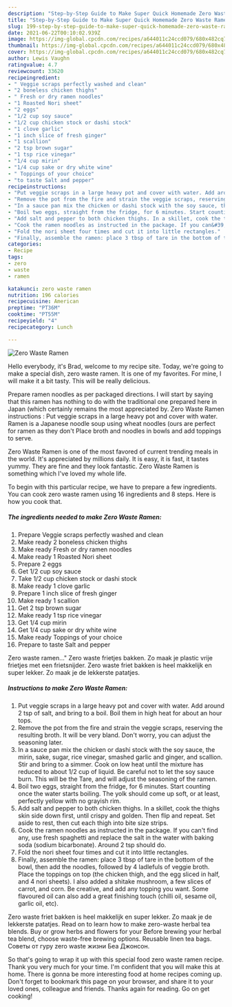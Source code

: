 ```yaml
---
description: "Step-by-Step Guide to Make Super Quick Homemade Zero Waste Ramen"
title: "Step-by-Step Guide to Make Super Quick Homemade Zero Waste Ramen"
slug: 199-step-by-step-guide-to-make-super-quick-homemade-zero-waste-ramen
date: 2021-06-22T00:10:02.939Z
image: https://img-global.cpcdn.com/recipes/a644011c24ccd079/680x482cq70/zero-waste-ramen-recipe-main-photo.jpg
thumbnail: https://img-global.cpcdn.com/recipes/a644011c24ccd079/680x482cq70/zero-waste-ramen-recipe-main-photo.jpg
cover: https://img-global.cpcdn.com/recipes/a644011c24ccd079/680x482cq70/zero-waste-ramen-recipe-main-photo.jpg
author: Lewis Vaughn
ratingvalue: 4.7
reviewcount: 33620
recipeingredient:
- " Veggie scraps perfectly washed and clean"
- "2 boneless chicken thighs"
- " Fresh or dry ramen noodles"
- "1 Roasted Nori sheet"
- "2 eggs"
- "1/2 cup soy sauce"
- "1/2 cup chicken stock or dashi stock"
- "1 clove garlic"
- "1 inch slice of fresh ginger"
- "1 scallion"
- "2 tsp brown sugar"
- "1 tsp rice vinegar"
- "1/4 cup mirin"
- "1/4 cup sake or dry white wine"
- " Toppings of your choice"
- "to taste Salt and pepper"
recipeinstructions:
- "Put veggie scraps in a large heavy pot and cover with water. Add around 2 tsp of salt, and bring to a boil. Boil them in high heat for about an hour tops."
- "Remove the pot from the fire and strain the veggie scraps, reserving the resulting broth. It will be very bland. Don&#39;t worry, you can adjust the seasoning later."
- "In a sauce pan mix the chicken or dashi stock with the soy sauce, the mirin, sake, sugar, rice vinegar, smashed garlic and ginger, and scallion. Stir and bring to a simmer. Cook on low heat until the mixture has reduced to about 1/2 cup of liquid. Be careful not to let the soy sauce burn. This will be the Tare, and will adjust the seasoning of the ramen."
- "Boil two eggs, straight from the fridge, for 6 minutes. Start counting once the water starts boiling. The yolk should come up soft, or at least, perfectly yellow with no grayish rim."
- "Add salt and pepper to both chicken thighs. In a skillet, cook the thighs skin side down first, until crispy and golden. Then flip and repeat. Set aside to rest, then cut each thigh into bite size strips."
- "Cook the ramen noodles as instructed in the package. If you can&#39;t find any, use fresh spaghetti and replace the salt in the water with baking soda (sodium bicarbonate). Around 2 tsp should do."
- "Fold the nori sheet four times and cut it into little rectangles."
- "Finally, assemble the ramen: place 3 tbsp of tare in the bottom of the bowl, then add the noodles, followed by 4 ladlefuls of veggie broth. Place the toppings on top (the chicken thigh, and the egg sliced in half, and 4 nori sheets). I also added a shitake mushroom, a few slices of carrot, and corn. Be creative, and add any topping you want. Some flavoured oil can also add a great finishing touch (chilli oil, sesame oil, garlic oil, etc)."
categories:
- Recipe
tags:
- zero
- waste
- ramen

katakunci: zero waste ramen 
nutrition: 196 calories
recipecuisine: American
preptime: "PT36M"
cooktime: "PT55M"
recipeyield: "4"
recipecategory: Lunch

---
```



![Zero Waste Ramen](https://img-global.cpcdn.com/recipes/a644011c24ccd079/680x482cq70/zero-waste-ramen-recipe-main-photo.jpg)

Hello everybody, it's Brad, welcome to my recipe site. Today, we're going to make a special dish, zero waste ramen. It is one of my favorites. For mine, I will make it a bit tasty. This will be really delicious.

Prepare ramen noodles as per packaged directions. I will start by saying that this ramen has nothing to do with the traditional one prepared here in Japan (which certainly remains the most appreciated by. Zero Waste Ramen instructions : Put veggie scraps in a large heavy pot and cover with water. Ramen is a Japanese noodle soup using wheat noodles (ours are perfect for ramen as they don&#39;t Place broth and noodles in bowls and add toppings to serve.

Zero Waste Ramen is one of the most favored of current trending meals in the world. It's appreciated by millions daily. It is easy, it is fast, it tastes yummy. They are fine and they look fantastic. Zero Waste Ramen is something which I've loved my whole life.


To begin with this particular recipe, we have to prepare a few ingredients. You can cook zero waste ramen using 16 ingredients and 8 steps. Here is how you cook that.

<!--inarticleads1-->

##### The ingredients needed to make Zero Waste Ramen:

1. Prepare  Veggie scraps perfectly washed and clean
1. Make ready 2 boneless chicken thighs
1. Make ready  Fresh or dry ramen noodles
1. Make ready 1 Roasted Nori sheet
1. Prepare 2 eggs
1. Get 1/2 cup soy sauce
1. Take 1/2 cup chicken stock or dashi stock
1. Make ready 1 clove garlic
1. Prepare 1 inch slice of fresh ginger
1. Make ready 1 scallion
1. Get 2 tsp brown sugar
1. Make ready 1 tsp rice vinegar
1. Get 1/4 cup mirin
1. Get 1/4 cup sake or dry white wine
1. Make ready  Toppings of your choice
1. Prepare to taste Salt and pepper


Zero waste ramen…&#34; Zero waste frietjes bakken. Zo maak je plastic vrije frietjes met een frietsnijder. Zero waste friet bakken is heel makkelijk en super lekker. Zo maak je de lekkerste patatjes. 

<!--inarticleads2-->

##### Instructions to make Zero Waste Ramen:

1. Put veggie scraps in a large heavy pot and cover with water. Add around 2 tsp of salt, and bring to a boil. Boil them in high heat for about an hour tops.
1. Remove the pot from the fire and strain the veggie scraps, reserving the resulting broth. It will be very bland. Don&#39;t worry, you can adjust the seasoning later.
1. In a sauce pan mix the chicken or dashi stock with the soy sauce, the mirin, sake, sugar, rice vinegar, smashed garlic and ginger, and scallion. Stir and bring to a simmer. Cook on low heat until the mixture has reduced to about 1/2 cup of liquid. Be careful not to let the soy sauce burn. This will be the Tare, and will adjust the seasoning of the ramen.
1. Boil two eggs, straight from the fridge, for 6 minutes. Start counting once the water starts boiling. The yolk should come up soft, or at least, perfectly yellow with no grayish rim.
1. Add salt and pepper to both chicken thighs. In a skillet, cook the thighs skin side down first, until crispy and golden. Then flip and repeat. Set aside to rest, then cut each thigh into bite size strips.
1. Cook the ramen noodles as instructed in the package. If you can&#39;t find any, use fresh spaghetti and replace the salt in the water with baking soda (sodium bicarbonate). Around 2 tsp should do.
1. Fold the nori sheet four times and cut it into little rectangles.
1. Finally, assemble the ramen: place 3 tbsp of tare in the bottom of the bowl, then add the noodles, followed by 4 ladlefuls of veggie broth. Place the toppings on top (the chicken thigh, and the egg sliced in half, and 4 nori sheets). I also added a shitake mushroom, a few slices of carrot, and corn. Be creative, and add any topping you want. Some flavoured oil can also add a great finishing touch (chilli oil, sesame oil, garlic oil, etc).


Zero waste friet bakken is heel makkelijk en super lekker. Zo maak je de lekkerste patatjes. Read on to learn how to make zero-waste herbal tea blends. Buy or grow herbs and flowers for your Before brewing your herbal tea blend, choose waste-free brewing options. Reusable linen tea bags. Советы от гуру zero waste жизни Беа Джонсон. 

So that's going to wrap it up with this special food zero waste ramen recipe. Thank you very much for your time. I'm confident that you will make this at home. There is gonna be more interesting food at home recipes coming up. Don't forget to bookmark this page on your browser, and share it to your loved ones, colleague and friends. Thanks again for reading. Go on get cooking!
